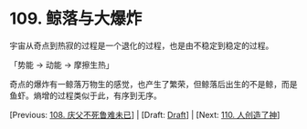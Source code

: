 # 109. 鲸落与大爆炸

宇宙从奇点到热寂的过程是一个退化的过程，也是由不稳定到稳定的过程。

「势能 -> 动能 -> 摩擦生热」

奇点的爆炸有一鲸落万物生的感觉，也产生了繁荣，但鲸落后出生的不是鲸，而是鱼虾。熵增的过程类似于此，有序到无序。

[Previous: [108. 庆父不死鲁难未已](108.md)] | [Draft: [Draft](../Draft.md)] | [Next: [110. 人创造了神](110.md)]